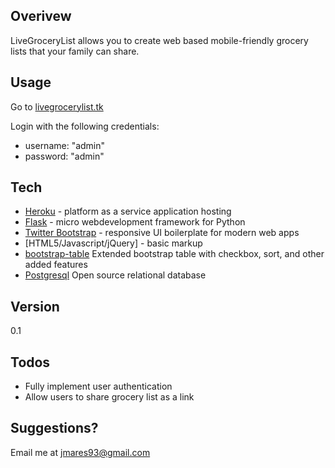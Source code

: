 ## Overivew
LiveGroceryList allows you to create web based mobile-friendly grocery lists that your family can share. 

## Usage
Go to [livegrocerylist.tk]

Login with the following credentials:

* username: "admin"
* password: "admin"

## Tech
* [Heroku] - platform as a service application hosting
* [Flask] - micro webdevelopment framework for Python
* [Twitter Bootstrap] - responsive UI boilerplate for modern web apps
* [HTML5/Javascript/jQuery] - basic markup
* [bootstrap-table] Extended bootstrap table with checkbox, sort, and other added features
* [Postgresql] Open source relational database

## Version
0.1

## Todos
* Fully implement user authentication 
* Allow users to share grocery list as a link
## Suggestions?
Email me at jmares93@gmail.com

[//]: # (These are reference links used in the body of this note and get stripped out when the markdown processor does it's job. There is no need to format nicely because it shouldn't be seen. Thanks SO - http://stackoverflow.com/questions/4823468/store-comments-in-markdown-syntax)


   [bootstrap-table]: <https://github.com/wenzhixin/bootstrap-table>
   [Flask]: <http://flask.pocoo.org/docs/0.10/>
   [Heroku]: <https://www.heroku.com/>
   [Twitter Bootstrap]: <http://twitter.github.com/bootstrap/>
   [Postgresql]: <http://www.postgresql.org/>
   [livegrocerylist.tk]: <http://livegrocerylist.tk>
  







